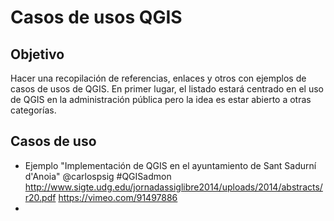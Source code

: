 # Casos de usos QGIS

## Objetivo

Hacer una recopilación de referencias, enlaces y otros con ejemplos de casos de usos de QGIS. 
En primer lugar, el listado estará centrado en el uso de QGIS en la administración pública pero la idea es estar abierto a otras categorías.

## Casos de uso

- Ejemplo "Implementación de QGIS en el ayuntamiento de Sant Sadurní d'Anoia" @carlospsig #QGISadmon http://www.sigte.udg.edu/jornadassiglibre2014/uploads/2014/abstracts/r20.pdf https://vimeo.com/91497886
- 


